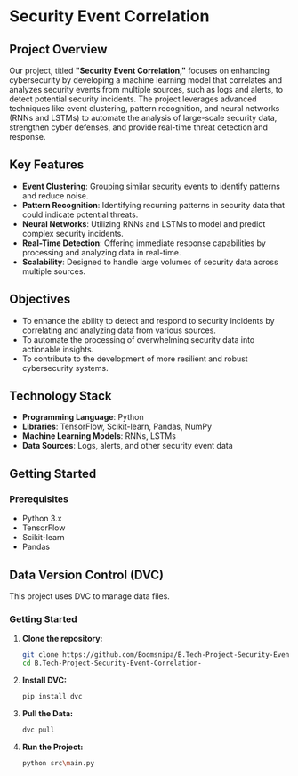 # Security Event Correlation

## Project Overview

Our project, titled **"Security Event Correlation,"** focuses on enhancing cybersecurity by developing a machine learning model that correlates and analyzes security events from multiple sources, such as logs and alerts, to detect potential security incidents. The project leverages advanced techniques like event clustering, pattern recognition, and neural networks (RNNs and LSTMs) to automate the analysis of large-scale security data, strengthen cyber defenses, and provide real-time threat detection and response.

## Key Features

- **Event Clustering**: Grouping similar security events to identify patterns and reduce noise.
- **Pattern Recognition**: Identifying recurring patterns in security data that could indicate potential threats.
- **Neural Networks**: Utilizing RNNs and LSTMs to model and predict complex security incidents.
- **Real-Time Detection**: Offering immediate response capabilities by processing and analyzing data in real-time.
- **Scalability**: Designed to handle large volumes of security data across multiple sources.

## Objectives

- To enhance the ability to detect and respond to security incidents by correlating and analyzing data from various sources.
- To automate the processing of overwhelming security data into actionable insights.
- To contribute to the development of more resilient and robust cybersecurity systems.

## Technology Stack

- **Programming Language**: Python
- **Libraries**: TensorFlow, Scikit-learn, Pandas, NumPy
- **Machine Learning Models**: RNNs, LSTMs
- **Data Sources**: Logs, alerts, and other security event data

## Getting Started

### Prerequisites

- Python 3.x
- TensorFlow
- Scikit-learn
- Pandas


## Data Version Control (DVC)

This project uses DVC to manage data files.

### Getting Started

1. **Clone the repository:**
   ```bash
   git clone https://github.com/Boomsnipa/B.Tech-Project-Security-Event-Correlation-
   cd B.Tech-Project-Security-Event-Correlation-

2. **Install DVC:**
   ```bash
   pip install dvc

3. **Pull the Data:**
   ```bash
   dvc pull

4. **Run the Project:**
   ```bash
   python src\main.py



